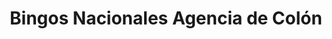 ---
title: "Bingos Nacionales Agencia de Colón"
url: /colon/bingos-nacionales-agencia-de-colon/
shop: lotería
---